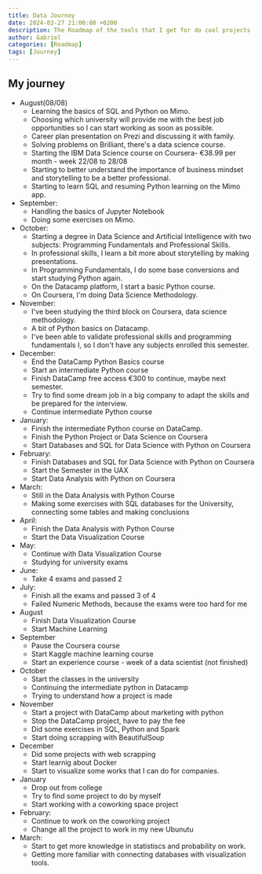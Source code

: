 ```yaml
---
title: Data Journey
date: 2024-03-27 21:00:00 +0200
description: The Roadmap of the tools that I get for do cool projects
author: Gabriel
categories: [Roadmap]
tags: [Journey]
---
```


## My journey

- August(08/08)
    - Learning the basics of SQL and Python on Mimo.
    - Choosing which university will provide me with the best job opportunities so I can start working as soon as possible.
    - Career plan presentation on Prezi and discussing it with family.
    - Solving problems on Brilliant, there's a data science course.
    - Starting the IBM Data Science course on Coursera- €38.99 per month - week 22/08 to 28/08
    - Starting to better understand the importance of business mindset and storytelling to be a better professional.
    - Starting to learn SQL and resuming Python learning on the Mimo app.
- September:
    - Handling the basics of Jupyter Notebook
    - Doing some exercises on Mimo.
- October:
    - Starting a degree in Data Science and Artificial Intelligence with two subjects: Programming Fundamentals and Professional Skills.
    - In professional skills, I learn a bit more about storytelling by making presentations.
    - In Programming Fundamentals, I do some base conversions and start studying Python again.
    - On the Datacamp platform, I start a basic Python course.
    - On Coursera, I'm doing Data Science Methodology.
- November:
    - I've been studying the third block on Coursera, data science methodology.
    - A bit of Python basics on Datacamp.
    - I've been able to validate professional skills and programming fundamentals I, so I don't have any subjects enrolled this semester.
- December:
    - End the DataCamp Python Basics course
    - Start an intermediate Python course
    - Finish DataCamp free access €300 to continue, maybe next semester.
    - Try to find some dream job in a big company to adapt the skills and be prepared for the interview.
    - Continue intermediate Python course
- January:
    - Finish the intermediate Python course on DataCamp.
    - Finish the Python Project or Data Science on Coursera
    - Start Databases and SQL for Data Science with Python on Coursera
- February:
    - Finish Databases and SQL for Data Science with Python on Coursera
    - Start the Semester in the UAX
    - Start Data Analysis with Python on Coursera
- March:
    - Still in the Data Analysis with Python Course
    - Making some exercises with SQL databases for the University, connecting some tables and making conclusions
- April:
    - Finish the Data Analysis with Python Course
    - Start the Data Visualization Course
- May:
    - Continue with Data Visualization Course
    - Studying for university exams
- June:
    - Take 4 exams and passed 2   
- July:
    - Finish all the exams and passed 3 of 4
    - Failed Numeric Methods, because the exams were too hard for me
- August
    - Finish Data Visualization Course
    - Start Machine Learning
- September
    - Pause the Coursera course
    - Start Kaggle machine learning course
    - Start an experience course - week of a data scientist (not finished)
- October
    - Start the classes in the university
    - Continuing the intermediate python in Datacamp
    - Trying to understand how a project is made
- November
    - Start a project with DataCamp about marketing with python
    - Stop the DataCamp project, have to pay the fee
    - Did some exercises in SQL, Python and Spark
    - Start doing scrapping with BeautifulSoup
- December
    - Did some projects with web scrapping
    - Start learnig about Docker
    - Start to visualize some works that I can do for companies.
- January
    - Drop out from college
    - Try to find some project to do by myself
    - Start working with a coworking space project
- February:
    - Continue to work on the coworking project
    - Change all the project to work in my new Ubunutu 
- March:
    - Start to get more knowledge in statistiscs and probability on work.
    - Getting more familiar with connecting databases with visualization tools.
